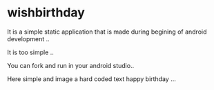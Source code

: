 # wishbirthday
It is a simple static application that is made during begining of android development ..

It is too simple ..

You can fork and  run in your android studio..

Here simple and image a hard coded text happy birthday ...

